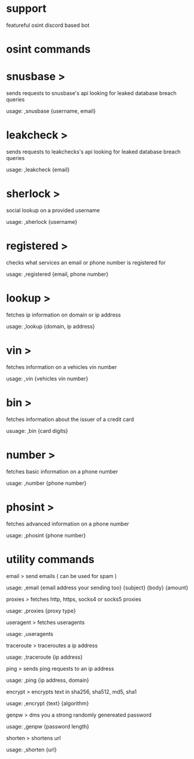 # support
featureful osint discord based bot

# osint commands

# snusbase >
sends requests to snusbase's api looking for leaked database breach queries

usage: ,snusbase {username, email}

# leakcheck >
sends requests to leakchecks's api looking for leaked database breach queries

usage: ,leakcheck {email}

# sherlock >
social lookup on a provided username

usage: ,sherlock {username}

# registered >
checks what services an email or phone number is registered for

usage: ,registered {email, phone number}

# lookup >
fetches ip information on domain or ip address

usage: ,lookup {domain, ip address}

# vin >
fetches information on a vehicles vin number

usage: ,vin {vehicles vin number} 

# bin >
fetches information about the issuer of a credit card

usuage: ,bin {card digits}

# number >
fetches basic information on a phone number

usage: ,number {phone number}

# phosint >
fetches advanced information on a phone number

usage: ,phosint {phone number}

# utility commands

email >
send emails ( can be used for spam )

usage: ,email {email address your sending too} {subject} {body} {amount}

proxies >
fetches http, https, socks4 or socks5 proxies

usage: ,proxies {proxy type}

useragent >
fetches useragents

usage: ,useragents

traceroute >
traceroutes a ip address

usage: ,traceroute {ip address}

ping >
sends ping requests to an ip address

usage: ,ping {ip address, domain}

encrypt >
encrypts text in sha256, sha512, md5, sha1

usage: ,encrypt {text} {algorithm}

genpw >
dms you a strong randomly genereated password

usage: ,genpw {password length}

shorten >
shortens url

usage: ,shorten {url}

